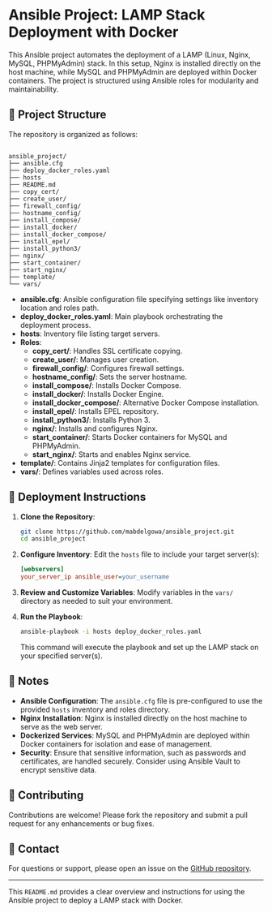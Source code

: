 # Ansible Project: LAMP Stack Deployment with Docker

This Ansible project automates the deployment of a LAMP (Linux, Nginx, MySQL, PHPMyAdmin) stack. In this setup, Nginx is installed directly on the host machine, while MySQL and PHPMyAdmin are deployed within Docker containers. The project is structured using Ansible roles for modularity and maintainability.

## 📁 Project Structure

The repository is organized as follows:

```

ansible_project/
├── ansible.cfg
├── deploy_docker_roles.yaml
├── hosts
├── README.md
├── copy_cert/
├── create_user/
├── firewall_config/
├── hostname_config/
├── install_compose/
├── install_docker/
├── install_docker_compose/
├── install_epel/
├── install_python3/
├── nginx/
├── start_container/
├── start_nginx/
├── template/
└── vars/
```


- **ansible.cfg**: Ansible configuration file specifying settings like inventory location and roles path.
- **deploy_docker_roles.yaml**: Main playbook orchestrating the deployment process.
- **hosts**: Inventory file listing target servers.
- **Roles**:
  - **copy_cert/**: Handles SSL certificate copying.
  - **create_user/**: Manages user creation.
  - **firewall_config/**: Configures firewall settings.
  - **hostname_config/**: Sets the server hostname.
  - **install_compose/**: Installs Docker Compose.
  - **install_docker/**: Installs Docker Engine.
  - **install_docker_compose/**: Alternative Docker Compose installation.
  - **install_epel/**: Installs EPEL repository.
  - **install_python3/**: Installs Python 3.
  - **nginx/**: Installs and configures Nginx.
  - **start_container/**: Starts Docker containers for MySQL and PHPMyAdmin.
  - **start_nginx/**: Starts and enables Nginx service.
- **template/**: Contains Jinja2 templates for configuration files.
- **vars/**: Defines variables used across roles. 

## 🚀 Deployment Instructions

1. **Clone the Repository**:
   ```bash
   git clone https://github.com/mabdelgowa/ansible_project.git
   cd ansible_project
   ```


2. **Configure Inventory**:
   Edit the `hosts` file to include your target server(s):
   ```ini
   [webservers]
   your_server_ip ansible_user=your_username
   ```


3. **Review and Customize Variables**:
   Modify variables in the `vars/` directory as needed to suit your environment.

4. **Run the Playbook**:
   ```bash
   ansible-playbook -i hosts deploy_docker_roles.yaml
   ```


   This command will execute the playbook and set up the LAMP stack on your specified server(s).

## 📝 Notes

- **Ansible Configuration**: The `ansible.cfg` file is pre-configured to use the provided `hosts` inventory and roles directory.
- **Nginx Installation**: Nginx is installed directly on the host machine to serve as the web server.
- **Dockerized Services**: MySQL and PHPMyAdmin are deployed within Docker containers for isolation and ease of management.
- **Security**: Ensure that sensitive information, such as passwords and certificates, are handled securely. Consider using Ansible Vault to encrypt sensitive data. 

## 🤝 Contributing

Contributions are welcome! Please fork the repository and submit a pull request for any enhancements or bug fixes.

## 📧 Contact

For questions or support, please open an issue on the [GitHub repository](https://github.com/mabdelgowa/ansible_project/issues).

---

This `README.md` provides a clear overview and instructions for using the Ansible project to deploy a LAMP stack with Docker. 
